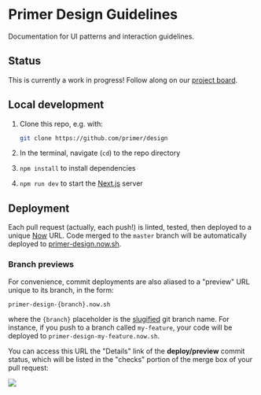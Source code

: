 # Primer Design Guidelines

Documentation for UI patterns and interaction guidelines.

## Status
This is currently a work in progress! Follow along on our [project board](https://github.com/primer/design/projects/1).

## Local development

1. Clone this repo, e.g. with:

    ```sh
    git clone https://github.com/primer/design
    ```

1. In the terminal, navigate (`cd`) to the repo directory

1. `npm install` to install dependencies

1. `npm run dev` to start the [Next.js] server

## Deployment

Each pull request (actually, each push!) is linted, tested, then deployed to a unique [Now] URL. Code merged to the `master` branch will be automatically deployed to [primer-design.now.sh](https://primer-design.now.sh).

### Branch previews

For convenience, commit deployments are also aliased to a "preview" URL unique to its branch, in the form:

```
primer-design-{branch}.now.sh
```

where the `{branch}` placeholder is the [slugified] git branch name. For instance, if you push to a branch called `my-feature`, your code will be deployed to `primer-design-my-feature.now.sh`.

You can access this URL the "Details" link of the **deploy/preview** commit status, which will be listed in the "checks" portion of the merge box of your pull request:

![](https://user-images.githubusercontent.com/113896/47810057-9c309180-dcff-11e8-8773-45dd2ef267ce.png)


[Next.js]: https://github.com/zeit/next.js
[Now]: https://zeit.co/now
[slugified]: https://www.npmjs.com/package/slugify
